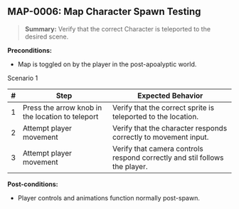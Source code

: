 ## **MAP-0006:** Map Character Spawn Testing  

> **Summary:** Verify that the correct Character is teleported to the desired scene.  <br>

**Preconditions:** 

- Map is toggled on by the player in the post-apoalyptic world.

Scenario 1 

 | \# | Step | Expected Behavior | 
 |----|------|-------------------| 
 |  1 |   Press the arrow knob in the location to teleport   | Verify that the correct sprite is teleported to the location.   |
 |  2 |   Attempt player movement   | Verify that the character responds correctly to movement input.   | 
 |  3 |   Attempt player movement   | Verify that camera controls respond correctly and stil follows the player.   | 

**Post-conditions:**  

 - Player controls and animations function normally post-spawn. 
